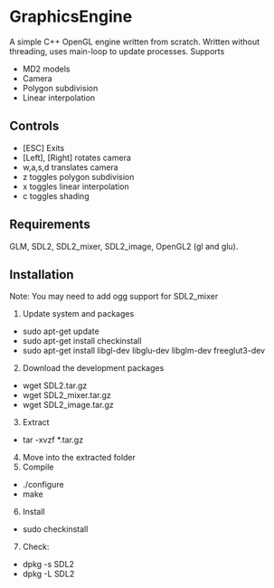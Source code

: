 # GraphicsEngine
A simple C++ OpenGL engine written from scratch.
Written without threading, uses main-loop to update processes.
Supports
* MD2 models
* Camera
* Polygon subdivision
* Linear interpolation

## Controls
* [ESC] Exits
* [Left], [Right] rotates camera
* w,a,s,d translates camera
* z toggles polygon subdivision
* x toggles linear interpolation
* c toggles shading

## Requirements
GLM, SDL2, SDL2_mixer, SDL2_image, OpenGL2 (gl and glu).

## Installation
Note: You may need to add ogg support for SDL2_mixer

1. Update system and packages
  * sudo apt-get update
  * sudo apt-get install checkinstall
  * sudo apt-get install libgl-dev libglu-dev libglm-dev freeglut3-dev
2. Download the development packages
  * wget SDL2.tar.gz
  * wget SDL2_mixer.tar.gz
  * wget SDL2_image.tar.gz
3. Extract
  * tar -xvzf *.tar.gz
4. Move into the extracted folder
5. Compile
  * ./configure
  * make
6. Install
  * sudo checkinstall
7. Check:
  * dpkg -s SDL2
  * dpkg -L SDL2
